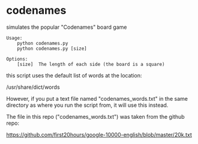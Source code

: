 # codenames
simulates the popular "Codenames" board game

    Usage:
        python codenames.py
        python codenames.py [size]

    Options:
        [size]  The length of each side (the board is a square)

this script uses the default list of words at the location:

/usr/share/dict/words

However, if you put a text file named "codenames_words.txt" in the same directory as where you run the script from, it will use this instead.

The file in this repo ("codenames_words.txt") was taken from the github repo:

https://github.com/first20hours/google-10000-english/blob/master/20k.txt
